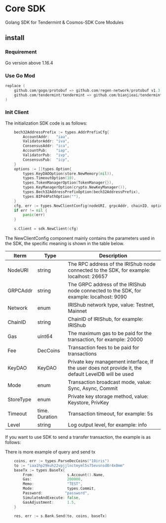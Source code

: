 # Core SDK

Golang SDK for Tendermint & Cosmos-SDK Core Modules

## install

### Requirement

Go version above 1.16.4

### Use Go Mod

```go
replace (
    github.com/gogo/protobuf => github.com/regen-network/protobuf v1.3.2-alpha.regen.4
    github.com/tendermint/tendermint => github.com/bianjieai/tendermint v0.34.1-irita-210113
)
```

### Init Client

The initialization SDK code is as follows:

```go
    bech32AddressPrefix := types.AddrPrefixCfg{
        AccountAddr:   "iaa",
        ValidatorAddr: "iva",
        ConsensusAddr: "ica",
        AccountPub:    "iap",
        ValidatorPub:  "ivp",
        ConsensusPub:  "icp",
    }
    options := []types.Option{
        types.KeyDAOOption(store.NewMemory(nil)),
        types.TimeoutOption(10),
        types.TokenManagerOption(TokenManager{}),
        types.KeyManagerOption(crypto.NewKeyManager()),
        types.Bech32AddressPrefixOption(bech32AddressPrefix),
        types.BIP44PathOption(""),
    }
    cfg, err := types.NewClientConfig(nodeURI, grpcAddr, chainID, options...)
    if err != nil {
        panic(err)
    }
    
    s.Client = sdk.NewClient(cfg)
```

The NewClientConfig component mainly contains the parameters used in the SDK, the specific meaning is shown in the table
below.

| Iterm     | Type           | Description                                                                                         |
| --------- | -------------- | --------------------------------------------------------------------------------------------------- |
| NodeURI   | string         | The RPC address of the IRIShub node connected to the SDK, for example: localhost: 26657             |
| GRPCAddr  | string         | The GRPC address of the IRIShub node connected to the SDK, for example: localhost: 9090             |
| Network   | enum           | IRIShub network type, value: Testnet, Mainnet                                                       |
| ChainID   | string         | ChainID of IRIShub, for example: IRIShub                                                            |
| Gas       | uint64         | The maximum gas to be paid for the transaction, for example: 20000                                  |
| Fee       | DecCoins       | Transaction fees to be paid for transactions                                                        |
| KeyDAO    | KeyDAO         | Private key management interface, If the user does not provide it, the default LevelDB will be used |
| Mode      | enum           | Transaction broadcast mode, value: Sync, Async, Commit                                              |
| StoreType | enum           | Private key storage method, value: Keystore, PrivKey                                                |
| Timeout   | time. Duration | Transaction timeout, for example: 5s                                                                |
| Level     | string         | Log output level, for example: info                                                                 |

If you want to use SDK to send a transfer transaction, the example is as follows:

There is more example of query and send tx

```go
    coins, err := types.ParseDecCoins("10iris")
    to := "iaa1hp29kuh22vpjjlnctmyml5s75evsnsd8r4x0mm"
    baseTx := types.BaseTx{
        From:               s.Account().Name,
        Gas:                200000,
        Memo:               "TEST",
        Mode:               types.Commit,
        Password:          "password",
        SimulateAndExecute: false,
        GasAdjustment:      1.5,
    }
    
    res, err := s.Bank.Send(to, coins, baseTx)
```
